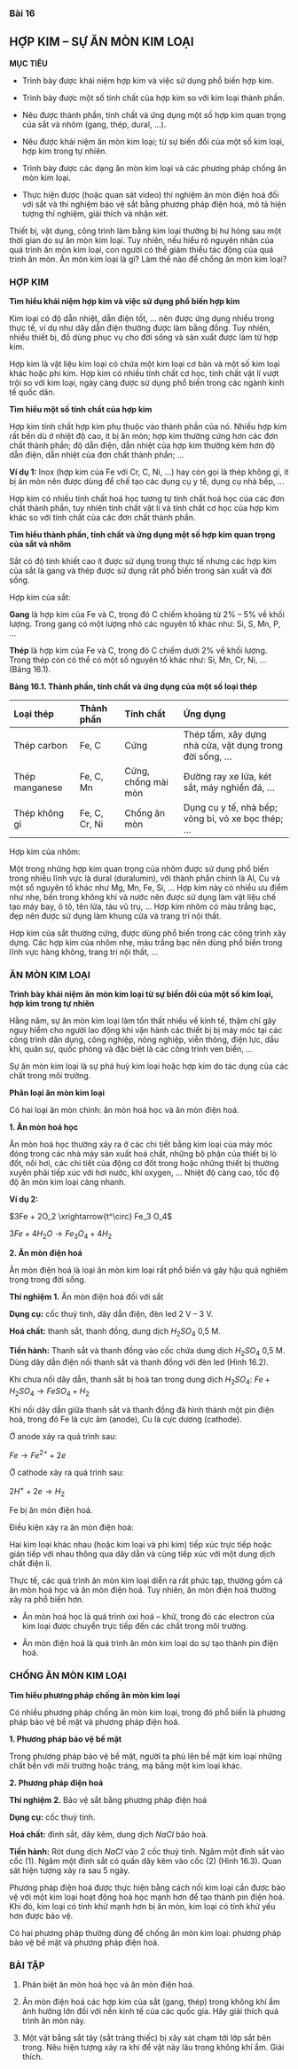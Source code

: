 ### Bài 16

## HỢP KIM – SỰ ĂN MÒN KIM LOẠI

**MỤC TIÊU**

- Trình bày được khái niệm hợp kim và việc sử dụng phổ biến hợp kim.

- Trình bày được một số tính chất của hợp kim so với kim loại thành phần.

- Nêu được thành phần, tính chất và ứng dụng một số hợp kim quan trọng của sắt và nhôm (gang, thép, dural, …).

- Nêu được khái niệm ăn mòn kim loại; từ sự biến đổi của một số kim loại, hợp kim trong tự nhiên.

- Trình bày được các dạng ăn mòn kim loại và các phương pháp chống ăn mòn kim loại.

- Thực hiện được (hoặc quan sát video) thí nghiệm ăn mòn điện hoá đối với sắt và thí nghiệm bảo vệ sắt bằng phương pháp điện hoá, mô tả hiện tượng thí nghiệm, giải thích và nhận xét.

Thiết bị, vật dụng, công trình làm bằng kim loại thường bị hư hỏng sau một thời gian do sự ăn mòn kim loại. Tuy nhiên, nếu hiểu rõ nguyên nhân của quá trình ăn mòn kim loại, con người có thể giảm thiểu tác động của quá trình ăn mòn. Ăn mòn kim loại là gì? Làm thế nào để chống ăn mòn kim loại?

### HỢP KIM

**Tìm hiểu khái niệm hợp kim và việc sử dụng phổ biến hợp kim**

Kim loại có độ dẫn nhiệt, dẫn điện tốt, … nên được ứng dụng nhiều trong thực tế, ví dụ như dây dẫn điện thường được làm bằng đồng. Tuy nhiên, nhiều thiết bị, đồ dùng phục vụ cho đời sống và sản xuất được làm từ hợp kim.

Hợp kim là vật liệu kim loại có chứa một kim loại cơ bản và một số kim loại khác hoặc phi kim. Hợp kim có nhiều tính chất cơ học, tính chất vật lí vượt trội so với kim loại, ngày càng được sử dụng phổ biến trong các ngành kinh tế quốc dân.

**Tìm hiểu một số tính chất của hợp kim**

Hợp kim tính chất hợp kim phụ thuộc vào thành phần của nó. Nhiều hợp kim rất bền dù ở nhiệt độ cao, ít bị ăn mòn; hợp kim thường cứng hơn các đơn chất thành phần; độ dẫn điện, dẫn nhiệt của hợp kim thường kém hơn độ dẫn điện, dẫn nhiệt của đơn chất thành phần; …

**Ví dụ 1:** Inox (hợp kim của Fe với Cr, C, Ni, …) hay còn gọi là thép không gỉ, ít bị ăn mòn nên được dùng để chế tạo các dụng cụ y tế, dụng cụ nhà bếp, …

Hợp kim có nhiều tính chất hoá học tương tự tính chất hoá học của các đơn chất thành phần, tuy nhiên tính chất vật lí và tính chất cơ học của hợp kim khác so với tính chất của các đơn chất thành phần.

**Tìm hiểu thành phần, tính chất và ứng dụng một số hợp kim quan trọng của sắt và nhôm**

Sắt có độ tinh khiết cao ít được sử dụng trong thực tế nhưng các hợp kim của sắt là gang và thép được sử dụng rất phổ biến trong sản xuất và đời sống.

Hợp kim của sắt:

**Gang** là hợp kim của Fe và C, trong đó C chiếm khoảng từ 2% – 5% về khối lượng. Trong gang có một lượng nhỏ các nguyên tố khác như: Si, S, Mn, P, …

**Thép** là hợp kim của Fe và C, trong đó C chiếm dưới 2% về khối lượng. Trong thép còn có thể có một số nguyên tố khác như: Si, Mn, Cr, Ni, … (Bảng 16.1).

**Bảng 16.1. Thành phần, tính chất và ứng dụng của một số loại thép**

| Loại thép | Thành phần | Tính chất | Ứng dụng |
| :------- | :-------- | :-------- | :------- |
| Thép carbon | Fe, C | Cứng | Thép tấm, xây dựng nhà cửa, vật dụng trong đời sống, … |
| Thép manganese | Fe, C, Mn | Cứng, chống mài mòn | Đường ray xe lửa, két sắt, máy nghiền đá, … |
| Thép không gỉ | Fe, C, Cr, Ni | Chống ăn mòn | Dụng cụ y tế, nhà bếp; vòng bi, vỏ xe bọc thép; … |

Hợp kim của nhôm:

Một trong những hợp kim quan trọng của nhôm được sử dụng phổ biến trong nhiều lĩnh vực là dural (duralumin), với thành phần chính là Al, Cu và một số nguyên tố khác như Mg, Mn, Fe, Si, … Hợp kim này có nhiều ưu điểm như nhẹ, bền trong không khí và nước nên được sử dụng làm vật liệu chế tạo máy bay, ô tô, tên lửa, tàu vũ trụ, … Hợp kim nhôm có màu trắng bạc, đẹp nên được sử dụng làm khung cửa và trang trí nội thất.

Hợp kim của sắt thường cứng, được dùng phổ biến trong các công trình xây dựng. Các hợp kim của nhôm nhẹ, màu trắng bạc nên dùng phổ biến trong lĩnh vực hàng không, trang trí nội thất, …

### ĂN MÒN KIM LOẠI

**Trình bày khái niệm ăn mòn kim loại từ sự biến đổi của một số kim loại, hợp kim trong tự nhiên**

Hằng năm, sự ăn mòn kim loại làm tổn thất nhiều về kinh tế, thậm chí gây nguy hiểm cho người lao động khi vận hành các thiết bị bị máy móc tại các công trình dân dụng, công nghiệp, nông nghiệp, viễn thông, điện lực, dầu khí, quân sự, quốc phòng và đặc biệt là các công trình ven biển, …

Sự ăn mòn kim loại là sự phá huỷ kim loại hoặc hợp kim do tác dụng của các chất trong môi trường.

**Phân loại ăn mòn kim loại**

Có hai loại ăn mòn chính: ăn mòn hoá học và ăn mòn điện hoá.

**1. Ăn mòn hoá học**

Ăn mòn hoá học thường xảy ra ở các chi tiết bằng kim loại của máy móc đóng trong các nhà máy sản xuất hoá chất, những bộ phận của thiết bị lò đốt, nồi hơi, các chi tiết của động cơ đốt trong hoặc những thiết bị thường xuyên phải tiếp xúc với hơi nước, khí oxygen, … Nhiệt độ càng cao, tốc độ độ ăn mòn kim loại càng nhanh.

**Ví dụ 2:**

$3Fe + 2O_2 \xrightarrow{t^\circ} Fe_3 O_4$

$3Fe + 4H_2 O \longrightarrow Fe_3 O_4 + 4H_2$

**2. Ăn mòn điện hoá**

Ăn mòn điện hoá là loại ăn mòn kim loại rất phổ biến và gây hậu quả nghiêm trọng trong đời sống.

**Thí nghiệm 1.** Ăn mòn điện hoá đối với sắt

**Dụng cụ:** cốc thuỷ tinh, dây dẫn điện, đèn led 2 V – 3 V.

**Hoá chất:** thanh sắt, thanh đồng, dung dịch $H_2 SO_4$ 0,5 M.

**Tiến hành:** Thanh sắt và thanh đồng vào cốc chứa dung dịch $H_2 SO_4$ 0,5 M. Dùng dây dẫn điện nối thanh sắt và thanh đồng với đèn led (Hình 16.2).

Khi chưa nối dây dẫn, thanh sắt bị hoà tan trong dung dịch $H_2 SO_4$:
$Fe + H_2 SO_4 \longrightarrow FeSO_4 + H_2$

Khi nối dây dẫn giữa thanh sắt và thanh đồng đã hình thành một pin điện hoá, trong đó Fe là cực âm (anode), Cu là cực dương (cathode).

Ở anode xảy ra quá trình sau:

$Fe \longrightarrow Fe^{2+} + 2e$

Ở cathode xảy ra quá trình sau:

$2H^+ + 2e \longrightarrow H_2$

Fe bị ăn mòn điện hoá.

Điều kiện xảy ra ăn mòn điện hoá:

Hai kim loại khác nhau (hoặc kim loại và phi kim) tiếp xúc trực tiếp hoặc gián tiếp với nhau thông qua dây dẫn và cùng tiếp xúc với một dung dịch chất điện li.

Thực tế, các quá trình ăn mòn kim loại diễn ra rất phức tạp, thường gồm cả ăn mòn hoá học và ăn mòn điện hoá. Tuy nhiên, ăn mòn điện hoá thường xảy ra phổ biến hơn.

- Ăn mòn hoá học là quá trình oxi hoá – khử, trong đó các electron của kim loại được chuyển trực tiếp đến các chất trong môi trường.

- Ăn mòn điện hoá là quá trình ăn mòn kim loại do sự tạo thành pin điện hoá.

### CHỐNG ĂN MÒN KIM LOẠI

**Tìm hiểu phương pháp chống ăn mòn kim loại**

Có nhiều phương pháp chống ăn mòn kim loại, trong đó phổ biến là phương pháp bảo vệ bề mặt và phương pháp điện hoá.

**1. Phương pháp bảo vệ bề mặt**

Trong phương pháp bảo vệ bề mặt, người ta phủ lên bề mặt kim loại những chất bền với môi trường hoặc tráng, mạ bằng một kim loại khác.

**2. Phương pháp điện hoá**

**Thí nghiệm 2.** Bảo vệ sắt bằng phương pháp điện hoá

**Dụng cụ:** cốc thuỷ tinh.

**Hoá chất:** đinh sắt, dây kẽm, dung dịch $NaCl$ bão hoà.

**Tiến hành:** Rót dung dịch $NaCl$ vào 2 cốc thuỷ tinh. Ngâm một đinh sắt vào cốc (1). Ngâm một đinh sắt có quấn dây kẽm vào cốc (2) (Hình 16.3). Quan sát hiện tượng xảy ra sau 5 ngày.

Phương pháp điện hoá được thực hiện bằng cách nối kim loại cần được bảo vệ với một kim loại hoạt động hoá học mạnh hơn để tạo thành pin điện hoá. Khi đó, kim loại có tính khử mạnh hơn bị ăn mòn, kim loại có tính khử yếu hơn được bảo vệ.

Có hai phương pháp thường dùng để chống ăn mòn kim loại: phương pháp bảo vệ bề mặt và phương pháp điện hoá.

### BÀI TẬP

1. Phân biệt ăn mòn hoá học và ăn mòn điện hoá.

2. Ăn mòn điện hoá các hợp kim của sắt (gang, thép) trong không khí ẩm ảnh hưởng lớn đối với nền kinh tế của các quốc gia. Hãy giải thích quá trình ăn mòn này.

3. Một vật bằng sắt tây (sắt tráng thiếc) bị xây xát chạm tới lớp sắt bên trong. Nêu hiện tượng xảy ra khi để vật này lâu trong không khí ẩm. Giải thích.
